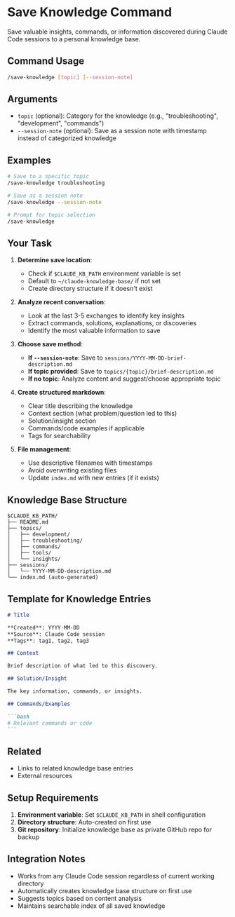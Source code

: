 # Save Knowledge Command

Save valuable insights, commands, or information discovered during Claude Code
sessions to a personal knowledge base.

## Command Usage

```bash
/save-knowledge [topic] [--session-note]
```

## Arguments

- `topic` (optional): Category for the knowledge (e.g., "troubleshooting",
  "development", "commands")
- `--session-note` (optional): Save as a session note with timestamp instead
  of categorized knowledge

## Examples

```bash
# Save to a specific topic
/save-knowledge troubleshooting

# Save as a session note
/save-knowledge --session-note

# Prompt for topic selection
/save-knowledge
```

## Your Task

1. **Determine save location**:
   - Check if `$CLAUDE_KB_PATH` environment variable is set
   - Default to `~/claude-knowledge-base/` if not set
   - Create directory structure if it doesn't exist

2. **Analyze recent conversation**:
   - Look at the last 3-5 exchanges to identify key insights
   - Extract commands, solutions, explanations, or discoveries
   - Identify the most valuable information to save

3. **Choose save method**:
   - **If `--session-note`**: Save to `sessions/YYYY-MM-DD-brief-description.md`
   - **If topic provided**: Save to `topics/{topic}/brief-description.md`
   - **If no topic**: Analyze content and suggest/choose appropriate topic

4. **Create structured markdown**:
   - Clear title describing the knowledge
   - Context section (what problem/question led to this)
   - Solution/insight section
   - Commands/code examples if applicable
   - Tags for searchability

5. **File management**:
   - Use descriptive filenames with timestamps
   - Avoid overwriting existing files
   - Update `index.md` with new entries (if it exists)

## Knowledge Base Structure

```text
$CLAUDE_KB_PATH/
├── README.md
├── topics/
│   ├── development/
│   ├── troubleshooting/
│   ├── commands/
│   ├── tools/
│   └── insights/
├── sessions/
│   └── YYYY-MM-DD-description.md
└── index.md (auto-generated)
```

## Template for Knowledge Entries

````markdown
# Title

**Created**: YYYY-MM-DD
**Source**: Claude Code session
**Tags**: tag1, tag2, tag3

## Context

Brief description of what led to this discovery.

## Solution/Insight

The key information, commands, or insights.

## Commands/Examples

```bash
# Relevant commands or code
```
````

## Related

- Links to related knowledge base entries
- External resources

## Setup Requirements

1. **Environment variable**: Set `$CLAUDE_KB_PATH` in shell configuration
2. **Directory structure**: Auto-created on first use
3. **Git repository**: Initialize knowledge base as private GitHub repo for backup

## Integration Notes

- Works from any Claude Code session regardless of current working directory
- Automatically creates knowledge base structure on first use
- Suggests topics based on content analysis
- Maintains searchable index of all saved knowledge
